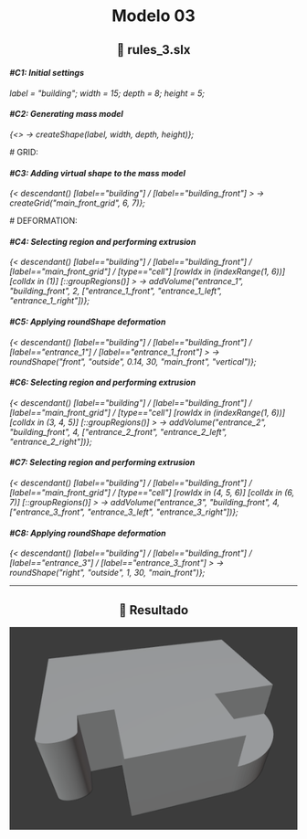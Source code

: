 <h1 align="center">Modelo 03</h2>

<h2 align="center">📝 rules_3.slx</h2>

#### **_\#C1: Initial settings_**

_label = "building"; width = 15; depth = 8; height = 5;_

#### **_\#C2: Generating mass model_**

_{<> -> createShape(label, width, depth, height)};_

\# GRID:

#### **_\#C3: Adding virtual shape to the mass model_**

_{< descendant() [label=="building"] / [label=="building_front"] > -> createGrid("main_front_grid", 6, 7)};_

\# DEFORMATION:

#### **_\#C4: Selecting region and performing extrusion_**

_{< descendant() [label=="building"] / [label=="building_front"] / [label=="main_front_grid"] / [type=="cell"] [rowIdx in (indexRange(1, 6))] [colIdx in (1)] [::groupRegions()] > -> addVolume("entrance_1", "building_front", 2, ["entrance_1_front", "entrance_1_left", "entrance_1_right"])};_

#### **_\#C5: Applying roundShape deformation_**

_{< descendant() [label=="building"] / [label=="building_front"] / [label=="entrance_1"] / [label=="entrance_1_front"] > -> roundShape("front", "outside", 0.14, 30, "main_front", "vertical")};_

#### **_\#C6: Selecting region and performing extrusion_**

_{< descendant() [label=="building"] / [label=="building_front"] / [label=="main_front_grid"] / [type=="cell"] [rowIdx in (indexRange(1, 6))] [colIdx in (3, 4, 5)] [::groupRegions()] > -> addVolume("entrance_2", "building_front", 4, ["entrance_2_front", "entrance_2_left", "entrance_2_right"])};_

#### **_\#C7: Selecting region and performing extrusion_**

_{< descendant() [label=="building"] / [label=="building_front"] / [label=="main_front_grid"] / [type=="cell"] [rowIdx in (4, 5, 6)] [colIdx in (6, 7)] [::groupRegions()] > -> addVolume("entrance_3", "building_front", 4, ["entrance_3_front", "entrance_3_left", "entrance_3_right"])};_

#### **_\#C8: Applying roundShape deformation_**

_{< descendant() [label=="building"] / [label=="building_front"] / [label=="entrance_3"] / [label=="entrance_3_front"] > -> roundShape("right", "outside", 1, 30, "main_front")};_

---

<h2 align="center">🏢 Resultado</h2>

<div align="center">
  <img src="modelo_03.png" alt="Modelo 03">
</div>
